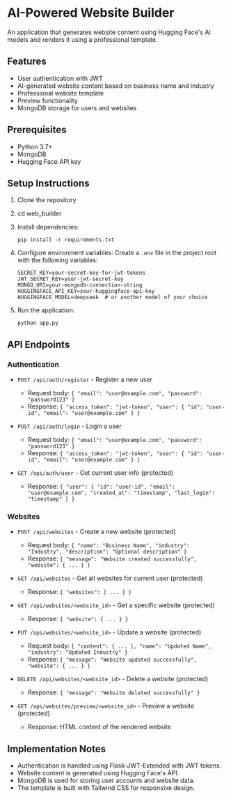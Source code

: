# AI-Powered Website Builder

An application that generates website content using Hugging Face's AI models and renders it using a professional template.

## Features

- User authentication with JWT
- AI-generated website content based on business name and industry
- Professional website template
- Preview functionality
- MongoDB storage for users and websites

## Prerequisites

- Python 3.7+
- MongoDB
- Hugging Face API key

## Setup Instructions

1. Clone the repository
2. cd web_builder
3. Install dependencies:
   ```
   pip install -r requirements.txt
   ```

4. Configure environment variables:
   Create a `.env` file in the project root with the following variables:
   ```
   SECRET_KEY=your-secret-key-for-jwt-tokens
   JWT_SECRET_KEY=your-jwt-secret-key
   MONGO_URI=your-mongodb-connection-string
   HUGGINGFACE_API_KEY=your-huggingface-api-key
   HUGGINGFACE_MODEL=deepseek  # or another model of your choice
   ```

5. Run the application:
   ```
   python app.py
   ```

## API Endpoints

### Authentication

- `POST /api/auth/register` - Register a new user
  - Request body: `{ "email": "user@example.com", "password": "password123" }`
  - Response: `{ "access_token": "jwt-token", "user": { "id": "user-id", "email": "user@example.com" } }`

- `POST /api/auth/login` - Login a user
  - Request body: `{ "email": "user@example.com", "password": "password123" }`
  - Response: `{ "access_token": "jwt-token", "user": { "id": "user-id", "email": "user@example.com" } }`

- `GET /api/auth/user` - Get current user info (protected)
  - Response: `{ "user": { "id": "user-id", "email": "user@example.com", "created_at": "timestamp", "last_login": "timestamp" } }`

### Websites

- `POST /api/websites` - Create a new website (protected)
  - Request body: `{ "name": "Business Name", "industry": "Industry", "description": "Optional description" }`
  - Response: `{ "message": "Website created successfully", "website": { ... } }`

- `GET /api/websites` - Get all websites for current user (protected)
  - Response: `{ "websites": [ ... ] }`

- `GET /api/websites/<website_id>` - Get a specific website (protected)
  - Response: `{ "website": { ... } }`

- `PUT /api/websites/<website_id>` - Update a website (protected)
  - Request body: `{ "content": { ... }, "name": "Updated Name", "industry": "Updated Industry" }`
  - Response: `{ "message": "Website updated successfully", "website": { ... } }`

- `DELETE /api/websites/<website_id>` - Delete a website (protected)
  - Response: `{ "message": "Website deleted successfully" }`

- `GET /api/websites/preview/<website_id>` - Preview a website (protected)
  - Response: HTML content of the rendered website

## Implementation Notes

- Authentication is handled using Flask-JWT-Extended with JWT tokens.
- Website content is generated using Hugging Face's API.
- MongoDB is used for storing user accounts and website data.
- The template is built with Tailwind CSS for responsive design.
